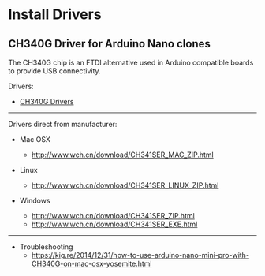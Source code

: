 # Install Drivers

## CH340G Driver for Arduino Nano clones

The CH340G chip is an FTDI alternative used in Arduino compatible boards to provide USB connectivity.

Drivers:

* [CH340G Drivers](drivers)

---

Drivers direct from manufacturer:

* Mac OSX
  * <http://www.wch.cn/download/CH341SER_MAC_ZIP.html>

* Linux
  * <http://www.wch.cn/download/CH341SER_LINUX_ZIP.html>

* Windows
  * <http://www.wch.cn/download/CH341SER_ZIP.html>
  * <http://www.wch.cn/download/CH341SER_EXE.html>

---

* Troubleshooting
  * <https://kig.re/2014/12/31/how-to-use-arduino-nano-mini-pro-with-CH340G-on-mac-osx-yosemite.html>
